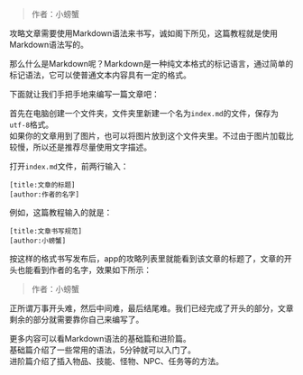 > 作者：小螃蟹

攻略文章需要使用Markdown语法来书写，诚如阁下所见，这篇教程就是使用Markdown语法写的。

那么什么是Markdown呢？Markdown是一种纯文本格式的标记语言，通过简单的标记语法，它可以使普通文本内容具有一定的格式。

下面就让我们手把手地来编写一篇文章吧：

首先在电脑创建一个文件夹，文件夹里新建一个名为`index.md`的文件，保存为`utf-8`格式。  
如果你的文章用到了图片，也可以将图片放到这个文件夹里。不过由于图片加载比较慢，所以还是推荐尽量使用文字描述。

打开`index.md`文件，前两行输入：
```
[title:文章的标题]
[author:作者的名字]
```

例如，这篇教程输入的就是：
```
[title:文章书写规范]
[author:小螃蟹]
```

按这样的格式书写发布后，app的攻略列表里就能看到该文章的标题了，文章的开头也能看到作者的名字，效果如下所示：
> 作者：小螃蟹

正所谓万事开头难，然后中间难，最后结尾难。我们已经完成了开头的部分，文章剩余的部分就需要靠你自己来编写了。

更多内容可以看Markdown语法的基础篇和进阶篇。  
基础篇介绍了一些常用的语法，5分钟就可以入门了。  
进阶篇介绍了插入物品、技能、怪物、NPC、任务等的方法。


<link rel="stylesheet" href="https://unpkg.com/gitalk/dist/gitalk.css">
<script src="https://unpkg.com/gitalk@latest/dist/gitalk.min.js"></script> 

<div id="gitalk-container"></div>     
<script type="text/javascript">
    var gitalk = new Gitalk({
        // gitalk的主要参数
        clientID: '7aa5f973fdce362ce388',   //上面获取到的值
        clientSecret: '55f8d6962f040539dca3ca97c4a7c0341df997e7',//上面获取到的值
        repo: 'karryer.github.io',  //您刚才建立仓库的名字
        owner: 'karryer',   //你的GitHub用户名字
        admin: ['karryer'],  //你的GitHub用户的名字
        id: 'location.pathname', //id不能重复，如果重复就会把其他页面的评论引进来
        distractionFreeMode: false,
    });
    gitalk.render('gitalk-container');
</script>

